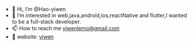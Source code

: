 - 👋 Hi, I’m @Hao-yiwen
- 👀 I’m interested in web,java,android,ios,reactNative and flutter,I wanted to be a full-stack developer.
- 📫 How to reach me yiwenlemo@gmail.com
- 🌱 website: [yiwen](hao-yiwen.github.io/yiwen-blog-website/)
<!---
Hao-yiwen/Hao-yiwen is a ✨ special ✨ repository because its `README.md` (this file) appears on your GitHub profile.
You can click the Preview link to take a look at your changes.
--->
